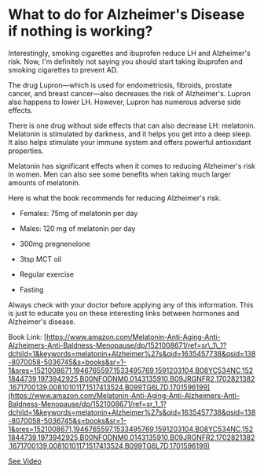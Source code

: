 # What to do for Alzheimer's Disease if nothing is working?

Interestingly, smoking cigarettes and ibuprofen reduce LH and Alzheimer's risk. Now, I'm definitely not saying you should start taking ibuprofen and smoking cigarettes to prevent AD.

The drug Lupron—which is used for endometriosis, fibroids, prostate cancer, and breast cancer—also decreases the risk of Alzheimer's. Lupron also happens to lower LH. However, Lupron has numerous adverse side effects.

There is one drug without side effects that can also decrease LH: melatonin. Melatonin is stimulated by darkness, and it helps you get into a deep sleep. It also helps stimulate your immune system and offers powerful antioxidant properties.

Melatonin has significant effects when it comes to reducing Alzheimer's risk in women. Men can also see some benefits when taking much larger amounts of melatonin.

Here is what the book recommends for reducing Alzheimer's risk.

- Females: 75mg of melatonin per day

- Males: 120 mg of melatonin per day

- 300mg pregnenolone

- 3tsp MCT oil

- Regular exercise

- Fasting

Always check with your doctor before applying any of this information. This is just to educate you on these interesting links between hormones and Alzheimer's disease.

Book Link: [https://www.amazon.com/Melatonin-Anti-Aging-Anti-Alzheimers-Anti-Baldness-Menopause/dp/1521008671/ref=sr\_1\_1?dchild=1&keywords=melatonin+Alzheimer%27s&qid=1635457738&qsid=138-8070058-5036745&s=books&sr=1-1&sres=1521008671,1946765597,1533495769,1591203104,B08YC534NC,1521844739,1973942925,B00NFODNM0,0143135910,B09JRGNFR2,1702821382,1671700139,0081010117,1517413524,B099TG6L7D,1701596199](https://www.amazon.com/Melatonin-Anti-Aging-Anti-Alzheimers-Anti-Baldness-Menopause/dp/1521008671/ref=sr_1_1?dchild=1&keywords=melatonin+Alzheimer%27s&qid=1635457738&qsid=138-8070058-5036745&s=books&sr=1-1&sres=1521008671,1946765597,1533495769,1591203104,B08YC534NC,1521844739,1973942925,B00NFODNM0,0143135910,B09JRGNFR2,1702821382,1671700139,0081010117,1517413524,B099TG6L7D,1701596199)

 [See Video](https://www.youtube.com/embed/Dh2mX_o9ZYQ)
